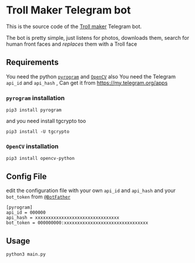 # Troll Maker Telegram bot
This is the source code of the [Troll maker](https://telegram.me/TrollMakerbot) Telegram bot.

The bot is pretty simple, just listens for photos, downloads them, search for human front faces and *replaces* them with a Troll face

## Requirements
You need the python [`pyrogram`](https://github.com/pyrogram/pyrogram) and [`OpenCV`](http://opencv.org/)
also You need the Telegram `api_id` and `api_hash` , Can get it from https://my.telegram.org/apps

### `pyrogram` installation
```
pip3 install pyrogram
```
and you need install tgcrypto too
```
pip3 install -U tgcrypto
```

### `OpenCV` installation
```
pip3 install opencv-python
```

## Config File
edit the configuration file with your own `api_id` and `api_hash` and your `bot_token` from [`@BotFather`](https://telegram.me/BotFather)
```
[pyrogram]
api_id = 000000
api_hash = xxxxxxxxxxxxxxxxxxxxxxxxxxxxxxxx
bot_token = 000000000:xxxxxxxxxxxxxxxxxxxxxxxxxxxxxxxx
```

## Usage
```
python3 main.py
```